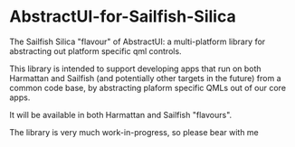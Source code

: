AbstractUI-for-Sailfish-Silica
==============================

The Sailfish Silica "flavour" of AbstractUI: a multi-platform library for abstracting out platform specific qml controls.

This library is intended to support developing apps that run on both Harmattan and Sailfish (and potentially other targets in the future) from a common code base, by abstracting plaform specific QMLs out of our core apps.

It will be available in both Harmattan and Sailfish "flavours".

The library is very much work-in-progress, so please bear with me
